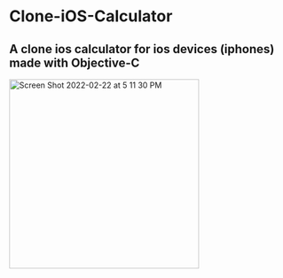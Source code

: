 # Clone-iOS-Calculator
## A clone ios calculator for ios devices (iphones) made with Objective-C
<img width="342" alt="Screen Shot 2022-02-22 at 5 11 30 PM" src="https://user-images.githubusercontent.com/94869017/155162487-1da0e65a-6f5b-43e4-9af8-40e8aea78d75.png">
